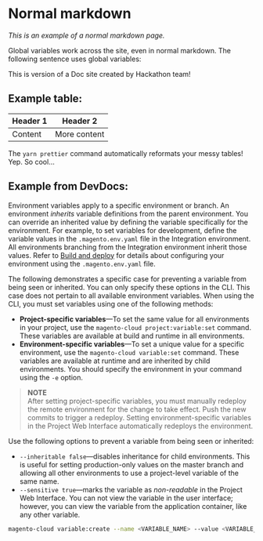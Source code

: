 # Normal markdown

_This is an example of a normal markdown page._

Global variables work across the site, even in normal markdown. The following sentence uses global variables:

This is version <GlobalVariable name='version'/> of a Doc site created by <GlobalVariable name='hackTeam'/> Hackathon team!

## Example table:

| Header 1 | Header 2     |
| -------- | ------------ |
| Content  | More content |

<Callout type="tip" header="Guess what!">

The `yarn prettier` command automatically reformats your messy tables! Yep. So cool...

</Callout>

## Example from DevDocs:

Environment variables apply to a specific environment or branch. An environment _inherits_ variable definitions from the parent environment. You can override an inherited value by defining the variable specifically for the environment. For example, to set variables for development, define the variable values in the `.magento.env.yaml` file in the Integration environment. All environments branching from the Integration environment inherit those values. Refer to [Build and deploy][] for details about configuring your environment using the `.magento.env.yaml` file.

The following demonstrates a specific case for preventing a variable from being seen or inherited. You can only specify these options in the CLI. This case does not pertain to all available environment variables. When using the CLI, you must set variables using one of the following methods:

- **Project-specific variables**—To set the same value for all environments in your project, use the `magento-cloud project:variable:set` command. These variables are available at build and runtime in all environments.
- **Environment-specific variables**—To set a unique value for a specific environment, use the `magento-cloud variable:set` command. These variables are available at runtime and are inherited by child environments. You should specify the environment in your command using the `-e` option.

> **NOTE**  
> After setting project-specific variables, you must manually redeploy the remote environment for the change to take effect. Push the new commits to trigger a redeploy. Setting environment-specific variables in the Project Web Interface automatically redeploys the environment.

Use the following options to prevent a variable from being seen or inherited:

- `--inheritable false`—disables inheritance for child environments. This is useful for setting production-only values on the master branch and allowing all other environments to use a project-level variable of the same name.
- `--sensitive true`—marks the variable as _non-readable_ in the Project Web Interface. You can not view the variable in the user interface; however, you can view the variable from the application container, like any other variable.

```bash
magento-cloud variable:create --name <VARIABLE_NAME> --value <VARIABLE_VALUE> --inheritable false --sensitive true
```

<!-- link definitions -->

[build and deploy]: https://devdocs.magento.com/cloud/project/magento-env-yaml.html
